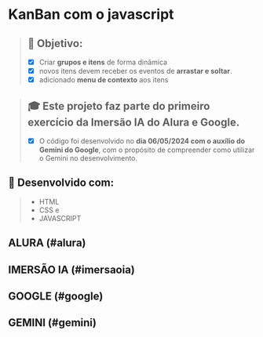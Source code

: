 # KanBan com o javascript

> ## 🚀 Objetivo:
> - [x] Criar **grupos e itens** de forma dinâmica
> - [X] novos itens devem receber os eventos de **arrastar e soltar**.
> - [X] adicionado **menu de contexto** aos itens

> ## 🎓 Este projeto faz parte do primeiro exercício da Imersão IA do Alura e Google.
> - [x] O código foi desenvolvido no **dia 06/05/2024 com o auxílio do Gemini do Google**, com o propósito de compreender como utilizar o Gemini no desenvolvimento.

## 💼 Desenvolvido com:
>   - HTML
>   - CSS e
>   - JAVASCRIPT

## ALURA (#alura)

## IMERSÃO IA (#imersaoia)

## GOOGLE (#google)

## GEMINI (#gemini)
